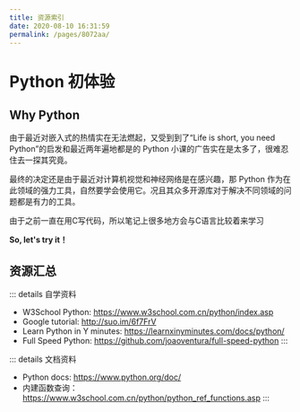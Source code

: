 ```yaml
---
title: 资源索引
date: 2020-08-10 16:31:59
permalink: /pages/8072aa/
---
```

# Python 初体验

## Why Python

由于最近对嵌入式的热情实在无法燃起，又受到到了“Life is short, you need Python”的启发和最近两年遍地都是的 Python 小课的广告实在是太多了，很难忍住去一探其究竟。

最终的决定还是由于最近对计算机视觉和神经网络是在感兴趣，那 Python 作为在此领域的强力工具，自然要学会使用它。况且其众多开源库对于解决不同领域的问题都是有力的工具。

由于之前一直在用C写代码，所以笔记上很多地方会与C语言比较着来学习

**So, let's try it！**

## 资源汇总

::: details 自学资料
* W3School Python: <https://www.w3school.com.cn/python/index.asp>
* Google tutorial: <http://suo.im/6f7FrV>
* Learn Python in Y minutes: <https://learnxinyminutes.com/docs/python/>
* Full Speed Python: <https://github.com/joaoventura/full-speed-python>
:::

::: details 文档资料
* Python docs: <https://www.python.org/doc/>
* 内建函数查询：<https://www.w3school.com.cn/python/python_ref_functions.asp>
:::


